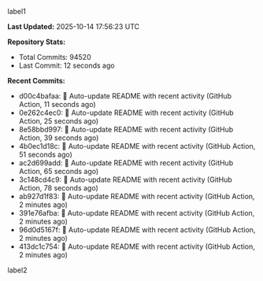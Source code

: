 
label1 
<!-- ACTIVITY_START -->
**Last Updated:** 2025-10-14 17:56:23 UTC

**Repository Stats:**
- Total Commits: 94520
- Last Commit: 12 seconds ago

**Recent Commits:**
- d00c4bafaa: 🤖 Auto-update README with recent activity (GitHub Action, 11 seconds ago)
- 0e262c4ec0: 🤖 Auto-update README with recent activity (GitHub Action, 25 seconds ago)
- 8e58bbd997: 🤖 Auto-update README with recent activity (GitHub Action, 39 seconds ago)
- 4b0ec1d18c: 🤖 Auto-update README with recent activity (GitHub Action, 51 seconds ago)
- ac2d699add: 🤖 Auto-update README with recent activity (GitHub Action, 65 seconds ago)
- 3c148cd4c9: 🤖 Auto-update README with recent activity (GitHub Action, 78 seconds ago)
- ab927d1f83: 🤖 Auto-update README with recent activity (GitHub Action, 2 minutes ago)
- 391e76afba: 🤖 Auto-update README with recent activity (GitHub Action, 2 minutes ago)
- 96d0d5167f: 🤖 Auto-update README with recent activity (GitHub Action, 2 minutes ago)
- 413dc1c754: 🤖 Auto-update README with recent activity (GitHub Action, 2 minutes ago)
<!-- ACTIVITY_END -->

label2
